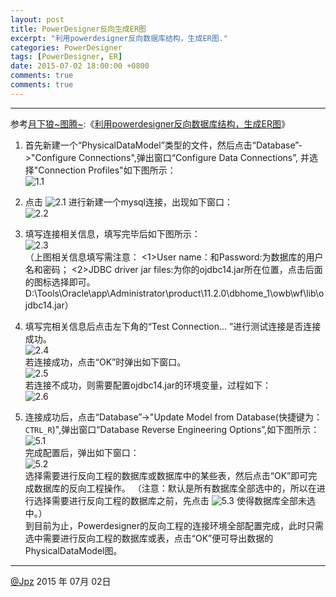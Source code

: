 ```yaml
---
layout: post
title: PowerDesigner反向生成ER图
excerpt: "利用powerdesigner反向数据库结构，生成ER图."
categories: PowerDesigner
tags: [PowerDesigner, ER]
date: 2015-07-02 18:00:00 +0800
comments: true
comments: true
---
```

---

参考[月下狼~图腾~](http://zhangzhongjie.iteye.com/):《[利用powerdesigner反向数据库结构，生成ER图](http://zhangzhongjie.iteye.com/blog/982539)》

1. 首先新建一个“PhysicalDataModel”类型的文件，然后点击“Database”->"Configure  Connections",弹出窗口“Configure Data Connections”, 并选择"Connection Profiles"如下图所示：  
![1.1](http://ww1.sinaimg.cn/large/4dd787e4gw1etkzgrjjb1j20fa0cjdhb.jpg)  

2. 点击
![2.1](http://ww4.sinaimg.cn/large/4dd787e4gw1etkzgrtn2wj200s00m0mc.jpg)
进行新建一个mysql连接，出现如下窗口：  
![2.2](http://ww3.sinaimg.cn/large/4dd787e4gw1etkzgs6flsj20e40d6dhj.jpg)  

3. 填写连接相关信息，填写完毕后如下图所示：  
![2.3](http://ww2.sinaimg.cn/large/4dd787e4gw1etkzgsm6d3j20e40d676x.jpg)  
（上图相关信息填写需注意：
<1>User name：和Password:为数据库的用户名和密码；
<2>JDBC driver jar files:为你的ojdbc14.jar所在位置，点击后面的图标选择即可。D:\Tools\Oracle\app\Administrator\product\11.2.0\dbhome_1\owb\wf\lib\ojdbc14.jar）

4. 填写完相关信息后点击左下角的“Test Connection... ”进行测试连接是否连接成功。  
![2.4](http://ww2.sinaimg.cn/large/4dd787e4gw1etkzgt6ikaj20b004ogm2.jpg)  
若连接成功，点击“OK”时弹出如下窗口。  
![2.5](http://ww2.sinaimg.cn/large/4dd787e4gw1etkzgtrntpj20hl0g5wi0.jpg)  
若连接不成功，则需要配置ojdbc14.jar的环境变量，过程如下：  
![2.6](http://ww4.sinaimg.cn/large/4dd787e4gw1etkzgw6hxhj20px0huq8t.jpg)  

5. 连接成功后，点击“Database”->"Update Model from  Database(快捷键为：`CTRL_R`)",弹出窗口“Database Reverse Engineering Options”,如下图所示：  
![5.1](http://ww4.sinaimg.cn/large/4dd787e4gw1etkzgunb8jj20ri0lpn35.jpg)  
完成配置后，弹出如下窗口：  
![5.2](http://ww3.sinaimg.cn/large/4dd787e4gw1etkzgv5imuj20dy0cmad6.jpg)  
选择需要进行反向工程的数据库或数据库中的某些表，然后点击“OK”即可完成数据库的反向工程操作。   （注意：默认是所有数据库全部选中的，所以在进行选择需要进行反向工程的数据库之前，先点击
![5.3](http://ww1.sinaimg.cn/large/4dd787e4gw1etkzgvjw7dj200y00k0ly.jpg)
使得数据库全部未选中。）  
到目前为止，Powerdesigner的反向工程的连接环境全部配置完成，此时只需选中需要进行反向工程的数据库或表，点击“OK”便可导出数据的PhysicalDataModel图。

---
 [@Jpz][writer]
2015 年 07月 02日

[writer]: http://blog.sina.com.cn/u/1305970660
